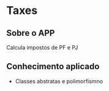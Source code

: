# Taxes

## Sobre o APP 
Calcula impostos de PF e PJ
## Conhecimento aplicado
* Classes abstratas e polimorfismno


